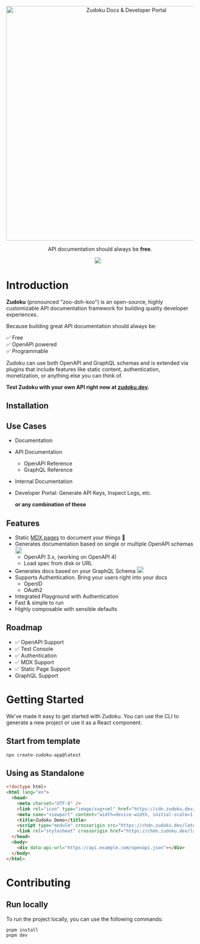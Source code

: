 <div align=center>

<picture>
  <source media="(prefers-color-scheme: dark)" srcset="./assets/zudoku-logo-light.svg" width=630>
  <img alt="Zudoku Docs & Developer Portal" src="./assets/zudoku-logo-dark.svg" width=630>
</picture>

API documentation should always be **free**.
<p align="center">
  <a aria-label="Made with love by Zuplo" href="https://zuplo.com"><img src="https://img.shields.io/badge/made_with_❤️_by-zuplo-FF00BD"></a>
  <a aria-label="Zudoku Version" href="https://www.npmjs.com/package/zudoku"><img alt="" src="https://img.shields.io/npm/v/zudoku
  "></a>
  <a aria-label="Create Zudoku App Version" href="https://www.npmjs.com/package/create-zudoku-app"><img alt="" src="https://img.shields.io/npm/v/create-zudoku-app?label=cli
  "></a>
  <a aria-label="License" href="https://github.com/zuplo/zudoku/license.md"><img alt="" src="https://img.shields.io/badge/license-mit-green"></a>
</p>
</div>

# Introduction

**Zudoku** (pronounced "zoo-doh-koo") is an open-source, highly customizable API documentation framework for building quality developer experiences. 

Because building great API documentation should always be:

✅ Free<br />
✅ OpenAPI powered<br />
✅ Programmable


Zudoku can use both OpenAPI and GraphQL schemas and is extended via plugins that include features like static content, authentication, monetization, or anything else you can think of.

**Test Zudoku with your own API right now at [zudoku.dev](https://zudoku.dev).**

## Installation



## Use Cases

- Documentation
- API Documentation
  - OpenAPI Reference
  - GraphQL Reference
- Internal Documentation
- Developer Portal: Generate API Keys, Inspect Logs, etc.

  **or any combination of these**

## Features

- Static [MDX pages](https://mdxjs.com/) to document your things 📖
- Generates documentation based on single or multiple OpenAPI schemas <img src="https://emojis.slackmojis.com/emojis/images/1643514263/2320/graphql.png" height="18" />
  - OpenAPI 3.x, (working on OpenAPI 4)
  - Load spec from disk or URL
- Generates docs based on your GraphQL Schema <img src="https://emojis.slackmojis.com/emojis/images/1681900279/65279/openapi.png?1681900279" height="18" />
- Supports Authentication. Bring your users right into your docs
  - OpenID
  - OAuth2
- Integrated Playground with Authentication
- Fast & simple to run
- Highly composable with sensible defaults

## Roadmap

- ✅ OpenAPI Support
- ✅ Test Console
- ✅ Authentication
- ✅ MDX Support
- ✅ Static Page Support
- GraphQL Support

# Getting Started

We've made it easy to get started with Zudoku. You can use the CLI to generate a new project or use it as a React component.

## Start from template

```
npx create-zudoku-app@latest
```

## Using as Standalone

```html
<!doctype html>
<html lang="en">
  <head>
    <meta charset="UTF-8" />
    <link rel="icon" type="image/svg+xml" href="https://cdn.zudoku.dev/logos/icon.svg" />
    <meta name="viewport" content="width=device-width, initial-scale=1.0" />
    <title>Zudoku Demo</title>
    <script type="module" crossorigin src="https://chdn.zudoku.dev/latest/main.js"></script>
    <link rel="stylesheet" crossorigin href="https://chdn.zudoku.dev/latest/style.css" />
  </head>
  <body>
    <div data-api-url="https://api.example.com/openapi.json"></div>
  </body>
</html>
```

# Contributing

## Run locally

To run the project locally, you can use the following commands:

```
pnpm install
pnpm dev
```
